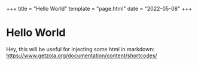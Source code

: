 +++
title = "Hello World"
template = "page.html"
date = "2022-05-08"
+++

# Hello World

Hey, this will be useful for injecting some html in markdown: <https://www.getzola.org/documentation/content/shortcodes/>
